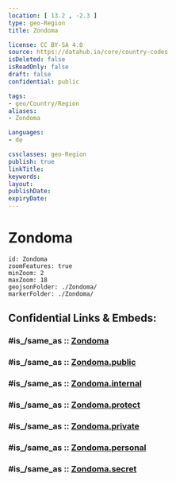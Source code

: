 ```yaml
---
location: [ 13.2 , -2.3 ] 
type: geo-Region
title: Zondoma

license: CC BY-SA 4.0
source: https://datahub.io/core/country-codes
isDeleted: false
isReadOnly: false
draft: false
confidential: public

tags:
- geo/Country/Region
aliases:
- Zondoma

Languages:
- de

cssclasses: geo-Region
publish: true
linkTitle: 
keywords: 
layout: 
publishDate: 
expiryDate: 
---
```


# Zondoma

```leaflet
id: Zondoma
zoomFeatures: true 
minZoom: 2 
maxZoom: 18
geojsonFolder: ./Zondoma/
markerFolder: ./Zondoma/
```


## Confidential Links & Embeds: 

### #is_/same_as :: [Zondoma](/_Standards/Earth/Continent/Africa/Africa~West/Burkina_Faso/Regions~Burkina_Faso/Nord/counties~Nord/Zondoma.md) 

### #is_/same_as :: [Zondoma.public](/_public/Earth/Continent/Africa/Africa~West/Burkina_Faso/Regions~Burkina_Faso/Nord/counties~Nord/Zondoma.public.md) 

### #is_/same_as :: [Zondoma.internal](/_internal/Earth/Continent/Africa/Africa~West/Burkina_Faso/Regions~Burkina_Faso/Nord/counties~Nord/Zondoma.internal.md) 

### #is_/same_as :: [Zondoma.protect](/_protect/Earth/Continent/Africa/Africa~West/Burkina_Faso/Regions~Burkina_Faso/Nord/counties~Nord/Zondoma.protect.md) 

### #is_/same_as :: [Zondoma.private](/_private/Earth/Continent/Africa/Africa~West/Burkina_Faso/Regions~Burkina_Faso/Nord/counties~Nord/Zondoma.private.md) 

### #is_/same_as :: [Zondoma.personal](/_personal/Earth/Continent/Africa/Africa~West/Burkina_Faso/Regions~Burkina_Faso/Nord/counties~Nord/Zondoma.personal.md) 

### #is_/same_as :: [Zondoma.secret](/_secret/Earth/Continent/Africa/Africa~West/Burkina_Faso/Regions~Burkina_Faso/Nord/counties~Nord/Zondoma.secret.md)

